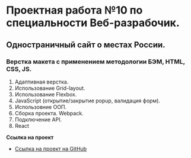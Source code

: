 # Проектная работа №10 по специальности Веб-разрабочик.

## Одностраничный сайт о местах России.

### Верстка макета с применением методологии БЭМ, HTML, CSS, JS.

1. Адаптивная верстка.
2. Использование Grid-layout.
3. Использование Flexbox.
4. JavaScript (открытие/закрытие popup, валидация форм).
5. Использовние ООП.
6. Сборка проекта. Webpack.
7. Подключение API.
8. React

**Ссылка на проект**

* [Ссылка на проект на GitHub](https://mityaii1.github.io/mesto/)

